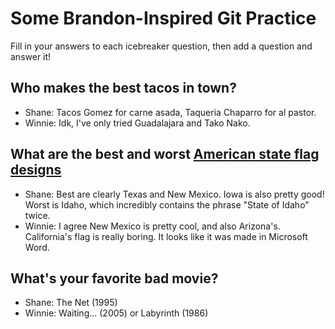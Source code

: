 # Some Brandon-Inspired Git Practice
Fill in your answers to each icebreaker question, then add a question and answer it!

## Who makes the best tacos in town? 
* Shane: Tacos Gomez for carne asada, Taqueria Chaparro for al pastor.
* Winnie: Idk, I've only tried Guadalajara and Tako Nako.

## What are the best and worst [American state flag designs](https://en.wikipedia.org/wiki/Flags_of_the_U.S._states_and_territories)
* Shane: Best are clearly Texas and New Mexico. Iowa is also pretty good! Worst is Idaho, which incredibly contains the phrase "State of Idaho" twice. 
* Winnie: I agree New Mexico is pretty cool, and also Arizona's. California's flag is really boring. It looks like it was made in Microsoft Word. 

## What's your favorite bad movie?
* Shane: The Net (1995)
* Winnie: Waiting... (2005) or Labyrinth (1986)
